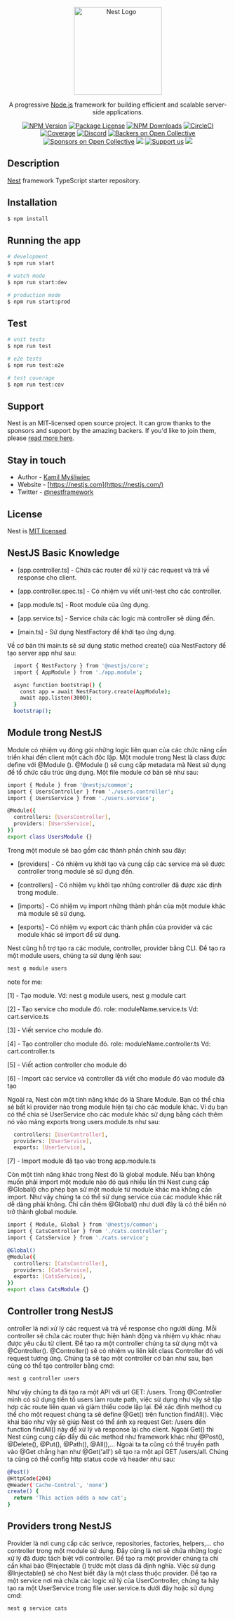 <p align="center">
  <a href="http://nestjs.com/" target="blank"><img src="https://nestjs.com/img/logo-small.svg" width="200" alt="Nest Logo" /></a>
</p>

[circleci-image]: https://img.shields.io/circleci/build/github/nestjs/nest/master?token=abc123def456
[circleci-url]: https://circleci.com/gh/nestjs/nest

  <p align="center">A progressive <a href="http://nodejs.org" target="_blank">Node.js</a> framework for building efficient and scalable server-side applications.</p>
    <p align="center">
<a href="https://www.npmjs.com/~nestjscore" target="_blank"><img src="https://img.shields.io/npm/v/@nestjs/core.svg" alt="NPM Version" /></a>
<a href="https://www.npmjs.com/~nestjscore" target="_blank"><img src="https://img.shields.io/npm/l/@nestjs/core.svg" alt="Package License" /></a>
<a href="https://www.npmjs.com/~nestjscore" target="_blank"><img src="https://img.shields.io/npm/dm/@nestjs/common.svg" alt="NPM Downloads" /></a>
<a href="https://circleci.com/gh/nestjs/nest" target="_blank"><img src="https://img.shields.io/circleci/build/github/nestjs/nest/master" alt="CircleCI" /></a>
<a href="https://coveralls.io/github/nestjs/nest?branch=master" target="_blank"><img src="https://coveralls.io/repos/github/nestjs/nest/badge.svg?branch=master#9" alt="Coverage" /></a>
<a href="https://discord.gg/G7Qnnhy" target="_blank"><img src="https://img.shields.io/badge/discord-online-brightgreen.svg" alt="Discord"/></a>
<a href="https://opencollective.com/nest#backer" target="_blank"><img src="https://opencollective.com/nest/backers/badge.svg" alt="Backers on Open Collective" /></a>
<a href="https://opencollective.com/nest#sponsor" target="_blank"><img src="https://opencollective.com/nest/sponsors/badge.svg" alt="Sponsors on Open Collective" /></a>
  <a href="https://paypal.me/kamilmysliwiec" target="_blank"><img src="https://img.shields.io/badge/Donate-PayPal-ff3f59.svg"/></a>
    <a href="https://opencollective.com/nest#sponsor"  target="_blank"><img src="https://img.shields.io/badge/Support%20us-Open%20Collective-41B883.svg" alt="Support us"></a>
  <a href="https://twitter.com/nestframework" target="_blank"><img src="https://img.shields.io/twitter/follow/nestframework.svg?style=social&label=Follow"></a>
</p>
  <!--[![Backers on Open Collective](https://opencollective.com/nest/backers/badge.svg)](https://opencollective.com/nest#backer)
  [![Sponsors on Open Collective](https://opencollective.com/nest/sponsors/badge.svg)](https://opencollective.com/nest#sponsor)-->

## Description

[Nest](https://github.com/nestjs/nest) framework TypeScript starter repository.

## Installation

```bash
$ npm install
```

## Running the app

```bash
# development
$ npm run start

# watch mode
$ npm run start:dev

# production mode
$ npm run start:prod
```

## Test

```bash
# unit tests
$ npm run test

# e2e tests
$ npm run test:e2e

# test coverage
$ npm run test:cov
```

## Support

Nest is an MIT-licensed open source project. It can grow thanks to the sponsors and support by the amazing backers. If you'd like to join them, please [read more here](https://docs.nestjs.com/support).

## Stay in touch

- Author - [Kamil Myśliwiec](https://kamilmysliwiec.com)
- Website - [https://nestjs.com](https://nestjs.com/)
- Twitter - [@nestframework](https://twitter.com/nestframework)

## License

Nest is [MIT licensed](LICENSE).

## NestJS Basic Knowledge

- [app.controller.ts] - Chứa các router để xử lý các request và trả về response cho client.

- [app.controller.spec.ts] - Có nhiệm vụ viết unit-test cho các controller.

- [app.module.ts] - Root module của ứng dụng.

- [app.service.ts] - Service chứa các logic mà controller sẽ dùng đến.

- [main.ts] - Sử dụng NestFactory để khởi tạo ứng dụng.

Về cơ bản thì main.ts sẽ sử dụng static method create() của NestFactory để tạo server app như sau:

```sh
  import { NestFactory } from '@nestjs/core';
  import { AppModule } from './app.module';

  async function bootstrap() {
    const app = await NestFactory.create(AppModule);
    await app.listen(3000);
  }
  bootstrap();
```

## Module trong NestJS

Module có nhiệm vụ đóng gói những logic liên quan của các chức năng cần triển khai đến client một cách độc lập. Một module trong Nest là class được define với @Module (). @Module () sẽ cung cấp metadata mà Nest sử dụng để tổ chức cấu trúc ứng dụng. Một file module cơ bản sẽ như sau:

```sh
import { Module } from '@nestjs/common';
import { UsersController } from './users.controller';
import { UsersService } from './users.service';

@Module({
  controllers: [UsersController],
  providers: [UsersService],
})
export class UsersModule {}
```

Trong một module sẽ bao gồm các thành phần chính sau đây:

- [providers] - Có nhiệm vụ khởi tạo và cung cấp các service mà sẽ được controller trong module sẽ sử dụng đến.

- [controllers] - Có nhiệm vụ khởi tạo những controller đã được xác định trong module.

- [imports] - Có nhiệm vụ import những thành phần của một module khác mà module sẽ sử dụng.

- [exports] - Có nhiệm vụ export các thành phần của provider và các module khác sẻ import để sử dụng.

Nest cũng hỗ trợ tạo ra các module, controller, provider bằng CLI. Để tạo ra một module users, chúng ta sử dụng lệnh sau:

```sh
nest g module users
```

note for me:

[1] - Tạo module. Vd: nest g module users, nest g module cart

[2] - Tạo service cho module đó. role: moduleName.service.ts Vd: cart.service.ts

[3] - Viết service cho module đó.

[4] - Tạo controller cho module đó. role: moduleName.controller.ts Vd: cart.controller.ts

[5] - Viết action controller cho module đó

[6] - Import các service và controller đã viết cho module đó vào module đã tạo

Ngoài ra, Nest còn một tính năng khác đó là Share Module. Bạn có thể chia sẻ bất kì provider nào trong module hiện tại cho các module khác. Ví dụ bạn có thể chia sẻ UserService cho các module khác sử dụng bằng cách thêm nó vào mảng exports trong users.module.ts như sau:

```sh
  controllers: [UserController],
  providers: [UserService],
  exports: [UserService],
```

[7] - Import module đã tạo vào trong app.module.ts

Còn một tính năng khác trong Nest đó là global module. Nếu bạn không muốn phải import một module nào đó quá nhiều lần thì Nest cung cấp @Global() cho phép bạn sử một module từ module khác mà không cần import. Như vậy chúng ta có thể sử dụng service của các module khác rất dễ dàng phải không. Chỉ cần thêm @Global() như dưới đây là có thể biến nó trở thành global module.

```sh
import { Module, Global } from '@nestjs/common';
import { CatsController } from './cats.controller';
import { CatsService } from './cats.service';

@Global()
@Module({
  controllers: [CatsController],
  providers: [CatsService],
  exports: [CatsService],
})
export class CatsModule {}
```

## Controller trong NestJS

ontroller là nơi xử lý các request và trả về response cho người dùng. Mỗi controller sẽ chứa các router thực hiện hành động và nhiệm vụ khác nhau được yêu cầu từ client. Để tạo ra một controller chúng ta sử dụng một và @Controller(). @Controller() sẽ có nhiệm vụ liên kết class Controller đó với request tương ứng. Chúng ta sẽ tạo một controller cơ bản như sau, bạn cũng có thể tạo controller bằng cmd:

```sh
nest g controller users
```

Như vậy chúng ta đã tạo ra một API với url GET: /users. Trong @Controller mình có sử dụng tiền tố users làm route path, việc sử dụng như vậy sẽ tập hợp các route liên quan và giảm thiểu code lặp lại. Để xác định method cụ thể cho một request chúng ta sẽ define @Get() trên function findAll(). Việc khai báo như vậy sẽ giúp Nest có thể ánh xạ request Get: /users đến function findAll() này để xử lý và response lại cho client. Ngoài Get() thì Nest cũng cung cấp đầy đủ các method như framework khác như @Post(), @Delete(), @Put(), @Path(), @All(),... Ngoài ta ta cũng có thể truyền path vào @Get chẳng hạn như @Get('all') sẽ tạo ra một api GET /users/all. Chúng ta cũng có thể config http status code và header như sau:

```sh
@Post()
@HttpCode(204)
@Header('Cache-Control', 'none')
create() {
  return 'This action adds a new cat';
}

```
## Providers trong NestJS
Provider là nơi cung cấp các serivce, repositories, factories, helpers,... cho controller trong một module sử dụng. Đây cũng là nơi sẽ chứa những logic xử lý đã được tách biệt với controller. Để tạo ra một provider chúng ta chỉ cần khai báo @Injectable () trước một class đã định nghĩa. Việc sử dụng @Injectable() sẽ cho Nest biết đây là một class thuộc provider. Để tạo ra một service nơi mà chứa các logic xử lý của UserController, chúng ta hãy tạo ra một UserService trong file user.service.ts dưới đây hoặc sử dụng cmd:

```sh
nest g service cats
```
